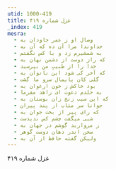```yaml
---
utid: 1000-419
title: غزل شماره ۴۱۹
_index: 419
mesra:
  - وصال او ز عمر جاودان به
  - خداوندا مرا آن ده که آن به
  - به شمشیرم زد و با کس نگفتم
  - که راز دوست از دشمن نهان به
  - خدا را از طبیبِ من بپرسید
  - که آخر کی شود این ناتوان به
  - گلی کان پایمال سرو ما گشت
  - بود خاکش ز خون ارغوان به
  - به خلدم دعوت ای زاهد مفرما
  - که این سیب زنخ زان بوستان به
  - جوانا سر متاب از پند پیران
  - که رای پیر از بخت جوان به
  - شبی میگفت چشم کس ندیدست
  - ز مروارید گوشم در جهان به
  - سخن اندر دهان دوست گوهر
  - ولیکن گفته حافظ از آن به
---
```

غزل شماره ۴۱۹
